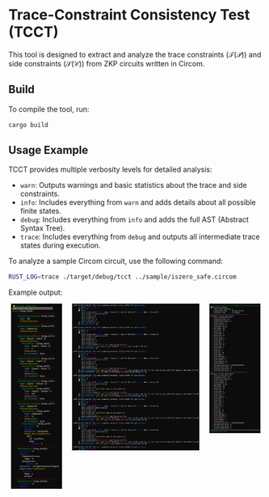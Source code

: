 # Trace-Constraint Consistency Test (TCCT)

This tool is designed to extract and analyze the trace constraints ($`\mathcal{T}(\mathcal{P})`$) and side constraints ($`\mathcal{S}(\mathcal{C})`$) from ZKP circuits written in Circom.

## Build

To compile the tool, run:

```bash
cargo build
```

## Usage Example

TCCT provides multiple verbosity levels for detailed analysis:

- `warn`: Outputs warnings and basic statistics about the trace and side constraints.
- `info`: Includes everything from `warn` and adds details about all possible finite states.
- `debug`: Includes everything from `info` and adds the full AST (Abstract Syntax Tree).
- `trace`: Includes everything from `debug` and outputs all intermediate trace states during execution.

To analyze a sample Circom circuit, use the following command:

```bash
RUST_LOG=trace ./target/debug/tcct ../sample/iszero_safe.circom
```

Example output:

<div style="display: flex; align-items: flex-start; justify-content: space-around;">
  <img src="img/ast.png" alt="AST" style="width: 20%; margin-right: 10px;">
  <img src="img/se.png" alt="Traces" style="width: 50%; margin-right: 10px;">
  <img src="img/result.png" alt="Summary Reports" style="width: 20%;">
</div>


